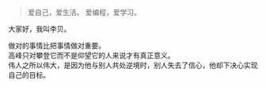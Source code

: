  
> 爱自己，爱生活。
> 爱编程，爱学习。

大家好，我叫李贝。

做对的事情比把事情做对重要。
<br/>
高峰只对攀登它而不是仰望它的人来说才有真正意义。
<br/>
伟人之所以伟大，是因为他与别人共处逆境时，别人失去了信心，他却下决心实现自己的目标。




